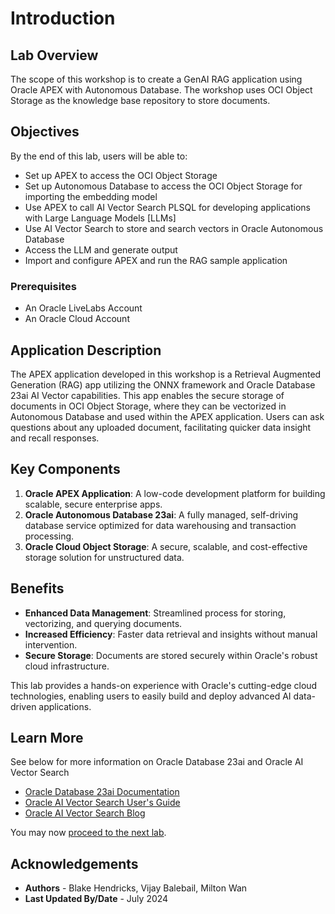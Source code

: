 # Introduction

## Lab Overview

The scope of this workshop is to create a GenAI RAG application using Oracle APEX with Autonomous Database. The workshop uses OCI Object Storage as the knowledge base repository to store documents.

## Objectives

By the end of this lab, users will be able to:
* Set up APEX to access the OCI Object Storage
* Set up Autonomous Database to access the OCI Object Storage for importing the embedding model
* Use APEX to call AI Vector Search PLSQL for developing applications with Large Language Models [LLMs]
* Use AI Vector Search to store and search vectors in Oracle Autonomous Database
* Access the LLM and generate output
* Import and configure APEX and run the RAG sample application

### Prerequisites

- An Oracle LiveLabs Account
- An Oracle Cloud Account

## Application Description

The APEX application developed in this workshop is a Retrieval Augmented Generation (RAG) app utilizing the ONNX framework and Oracle Database 23ai AI Vector capabilities. This app enables the secure storage of documents in OCI Object Storage, where they can be vectorized in Autonomous Database and used within the APEX application. Users can ask questions about any uploaded document, facilitating quicker data insight and recall responses.

## Key Components

1. **Oracle APEX Application**: A low-code development platform for building scalable, secure enterprise apps.
2. **Oracle Autonomous Database 23ai**: A fully managed, self-driving database service optimized for data warehousing and transaction processing.
3. **Oracle Cloud Object Storage**: A secure, scalable, and cost-effective storage solution for unstructured data.

## Benefits

- **Enhanced Data Management**: Streamlined process for storing, vectorizing, and querying documents.
- **Increased Efficiency**: Faster data retrieval and insights without manual intervention.
- **Secure Storage**: Documents are stored securely within Oracle's robust cloud infrastructure.

This lab provides a hands-on experience with Oracle's cutting-edge cloud technologies, enabling users to easily build and deploy advanced AI data-driven applications.

## Learn More

See below for more information on Oracle Database 23ai and Oracle AI Vector Search

* [Oracle Database 23ai Documentation](https://docs.oracle.com/en/database/oracle/oracle-database/)
* [Oracle AI Vector Search User's Guide](https://docs.oracle.com/en/database/oracle/oracle-database/23/vecse/index.html)
* [Oracle AI Vector Search Blog](https://blogs.oracle.com/database/post/oracle-announces-general-availability-of-ai-vector-search-in-oracle-database-23ai)

You may now [proceed to the next lab](#next).

## Acknowledgements
* **Authors** - Blake Hendricks, Vijay Balebail, Milton Wan
* **Last Updated By/Date** -  July 2024